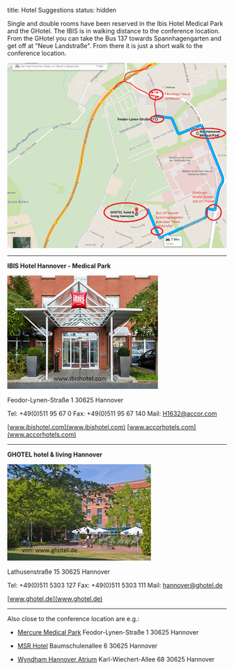 title: Hotel Suggestions
status: hidden

Single and double rooms have been reserved in the Ibis Hotel Medical Park and the GHotel.
The IBIS is in walking distance to the conference location. From the GHotel you can take the Bus 137 towards Spannhagengarten and get off at "Neue Landstraße". From there it is just a short walk to the conference location.

![Map](maps.png)
***
**IBIS Hotel Hannover - Medical Park**

![IBIS](ibis.jpg)

Feodor-Lynen-Straße 1
30625 Hannover

Tel: +49(0)511 95 67 0
Fax: +49(0)511 95 67 140
Mail: H1632@accor.com

[www.ibishotel.com](www.ibishotel.com)
[www.accorhotels.com](www.accorhotels.com)




****
**GHOTEL hotel & living Hannover**

![GHotel](ghotel.jpg)

Lathusenstraße 15
30625 Hannover

Tel: +49(0)511 5303 127
Fax: +49(0)511 5303 111
Mail: hannover@ghotel.de

[www.ghotel.de](www.ghotel.de)

*****
Also close to the conference location are e.g.:

* [Mercure Medical Park](http://www.mercure.com/de/hotel-1631-mercure-hotel-hannover-medical-park/location.shtml)
Feodor-Lynen-Straße 1
30625 Hannover

* [MSR Hotel](http://www.hotel.de/de/msr-hotel/hotel-51188/)
Baumschulenallee 6
30625 Hannover

* [Wyndham Hannover Atrium](http://www.wyndhamhotelgroup.de/hotels/germany/hannover/wyndham-hannover-atrium/hotel-overview?partner_id=&hotel_id=47278&campaign_code=&propId=WY47278&checkout_date&brand_id=WY&children=0&corporate_id=&useWRPoints=false&ratePlan=&teens=0&affiliate_id=&iata=&rate_code=&adults=1&checkin_date&rooms=1)
Karl-Wiechert-Allee 68
30625 Hannover
